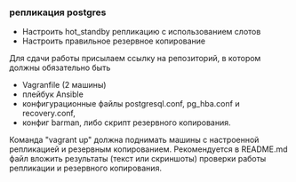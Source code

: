 ### репликация postgres
- Настроить hot_standby репликацию с использованием слотов
- Настроить правильное резервное копирование

Для сдачи работы присылаем ссылку на репозиторий, в котором должны обязательно быть
- Vagranfile (2 машины)
- плейбук Ansible
- конфигурационные файлы postgresql.conf, pg_hba.conf и recovery.conf,
- конфиг barman, либо скрипт резервного копирования.

Команда "vagrant up" должна поднимать машины с настроенной репликацией и резервным копированием.
Рекомендуется в README.md файл вложить результаты (текст или скриншоты) проверки работы репликации и резервного копирования.
